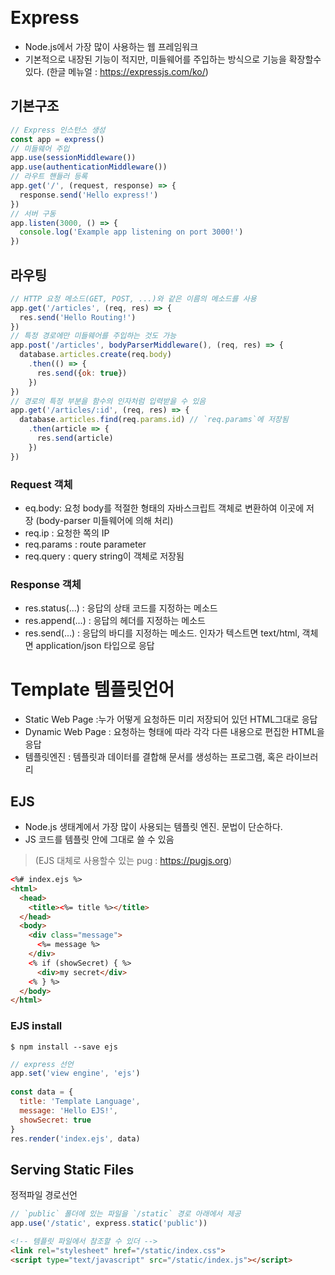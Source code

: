 
# Express
- Node.js에서 가장 많이 사용하는 웹 프레임워크
- 기본적으로 내장된 기능이 적지만, 미들웨어를 주입하는 방식으로 기능을 확장할수있다.
(한글 메뉴얼 : https://expressjs.com/ko/)
 
## 기본구조
```js
// Express 인스턴스 생성
const app = express()
// 미들웨어 주입
app.use(sessionMiddleware())
app.use(authenticationMiddleware())
// 라우트 핸들러 등록
app.get('/', (request, response) => {
  response.send('Hello express!')
})
// 서버 구동
app.listen(3000, () => {
  console.log('Example app listening on port 3000!')
})
```
## 라우팅
```js
// HTTP 요청 메소드(GET, POST, ...)와 같은 이름의 메소드를 사용
app.get('/articles', (req, res) => {
  res.send('Hello Routing!')
})
// 특정 경로에만 미들웨어를 주입하는 것도 가능
app.post('/articles', bodyParserMiddleware(), (req, res) => {
  database.articles.create(req.body)
    .then(() => {
      res.send({ok: true})
    })
})
// 경로의 특정 부분을 함수의 인자처럼 입력받을 수 있음
app.get('/articles/:id', (req, res) => {
  database.articles.find(req.params.id) // `req.params`에 저장됨
    .then(article => {
      res.send(article)
    })
})
```

### Request 객체
- eq.body: 요청 body를 적절한 형태의 자바스크립트 객체로 변환하여 이곳에 저장 (body-parser 미들웨어에 의해 처리)
- req.ip : 요청한 쪽의 IP
- req.params : route parameter
- req.query : query string이 객체로 저장됨
 
### Response 객체
- res.status(...) : 응답의 상태 코드를 지정하는 메소드
- res.append(...) : 응답의 헤더를 지정하는 메소드
- res.send(...) : 응답의 바디를 지정하는 메소드.
  인자가 텍스트면 text/html, 객체면 application/json 타입으로 응답
 
 
# Template 템플릿언어
- Static Web Page :누가 어떻게 요청하든 미리 저장되어 있던 HTML그대로 응답
- Dynamic Web Page : 요청하는 형태에 따라 각각 다른 내용으로 편집한 HTML을 응답
- 템플릿엔진 : 템플릿과 데이터를 결합해 문서를 생성하는 프로그램, 혹은 라이브러리
 
## EJS
- Node.js 생태계에서 가장 많이 사용되는 템플릿 엔진. 문법이 단순하다.
- JS 코드를 템플릿 안에 그대로 쓸 수 있음

> (EJS 대체로 사용할수 있는 pug : https://pugjs.org)

```html
<%# index.ejs %>
<html>
  <head>
    <title><%= title %></title>
  </head>
  <body>
    <div class="message">
      <%= message %>
    </div>
    <% if (showSecret) { %>
      <div>my secret</div>
    <% } %>
  </body>
</html>
```

### EJS install 
```
$ npm install --save ejs
```

```js
// express 선언
app.set('view engine', 'ejs')
 
const data = { 
  title: 'Template Language', 
  message: 'Hello EJS!', 
  showSecret: true 
} 
res.render('index.ejs', data)
```

## Serving Static Files
정적파일 경로선언
```js
// `public` 폴더에 있는 파일을 `/static` 경로 아래에서 제공
app.use('/static', express.static('public'))
```
```html
<!-- 템플릿 파일에서 참조할 수 있더 -->
<link rel="stylesheet" href="/static/index.css">
<script type="text/javascript" src="/static/index.js"></script>
```